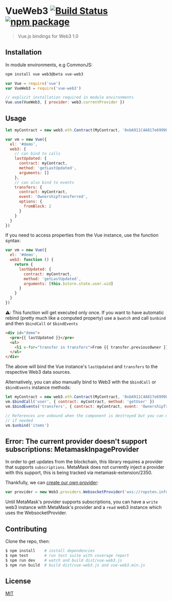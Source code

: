 # VueWeb3 [![Build Status](https://img.shields.io/circleci/project/morrislaptop/vue-web3.svg)](https://circleci.com/gh/morrislaptop/vue-web3) [![npm package](https://img.shields.io/npm/v/vue-web3.svg)](https://www.npmjs.com/package/vue-web3)

> Vue.js bindings for Web3 1.0

## Installation

In module environments, e.g CommonJS:

  ``` bash
  npm install vue web3@beta vue-web3
  ```

  ``` js
  var Vue = require('vue')
  var VueWeb3 = require('vue-web3')

  // explicit installation required in module environments
  Vue.use(VueWeb3, { provider: web3.currentProvider })
  ```

## Usage

``` js
let myContract = new web3.eth.Contract(MyContract, '0xbA911C4A817e69998Ffd3626d3c5366038e8480F')

var vm = new Vue({
  el: '#demo',
  web3: {
    // can bind to calls
    lastUpdated: {
      contract: myContract,
      method: 'getLastUpdated',
      arguments: []
    },
    // can also bind to events
    transfers: {
      contract: myContract,
      event: 'OwnershipTransferred',
      options: {
        fromBlock: 2
      }
    }
  }
})
```

If you need to access properties from the Vue instance, use the function syntax:

```js
var vm = new Vue({
  el: '#demo',
  web3: function () {
    return {
      lastUpdated: {
        contract: myContract,
        method: 'getLastUpdated',
        arguments: [this.$store.state.user.uid]
      }
    }
  }
})
```

⚠️: This function will get executed only once. If you want to have automatic rebind (pretty much like a computed property) use a `$watch` and call `$unbind` and then `$bindCall` or `$bindEvents`

``` html
<div id="demo">
  <pre>{{ lastUpdated }}</pre>
  <ul>
    <li v-for="transfer in transfers">From {{ transfer.previousOwner }} to {{ transfer.newOwner }}</li>
  </ul>
</div>
```

The above will bind the Vue instance's `lastUpdated` and `transfers` to the respective Web3 data sources.

Alternatively, you can also manually bind to Web3 with the `$bindCall` or `$bindEvents` instance methods:

``` js
let myContract = new web3.eth.Contract(MyContract, '0xbA911C4A817e69998Ffd3626d3c5366038e8480F')
vm.$bindCall('user', { contract: myContract, method: 'getUser' })
vm.$bindEvents('transfers', { contract: myContract, event: 'OwnershipTransferred' })

// References are unbound when the component is destroyed but you can manually unbind a reference
// if needed
vm.$unbind('items')
```

## Error: The current provider doesn't support subscriptions: MetamaskInpageProvider

In order to get updates from the blockchain, this library requires a provider that supports `subscriptions`. MetaMask does not currently inject a provider with this support, this is being tracked via metamask-extension/2350.

Thankfully, we can [create our own provider](https://github.com/INFURA/infura/issues/29#issuecomment-358716498]):

``` js
var provider = new Web3.providers.WebsocketProvider('wss://ropsten.infura.io/ws')
```

Until MetaMask's provider supports subscriptions, you can have a `write` web3 instance with MetaMask's provider and a `read` web3 instance which uses the WebsocketProvider. 

## Contributing

Clone the repo, then:

```bash
$ npm install    # install dependencies
$ npm test       # run test suite with coverage report
$ npm run dev    # watch and build dist/vue-web3.js
$ npm run build  # build dist/vue-web3.js and vue-web3.min.js
```

## License

[MIT](http://opensource.org/licenses/MIT)
